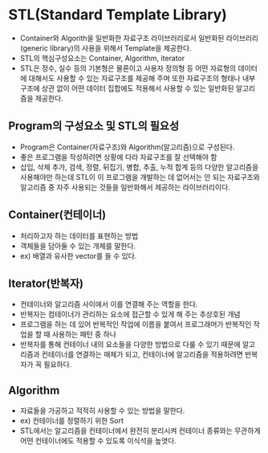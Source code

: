 # STL(Standard Template Library)

-   Container와 Algorith을 일반화한 자료구조 라이브러리로서 일반화된 라이브러리(generic library)의 사용을 위해서 Template을 제공한다.
-   STL의 핵심구성요소는 Container, Algorithm, iterator
-   STL은 정수, 실수 등의 기본형은 물론이고 사용자 정의형 등 어떤 자료형의 데이터에 대해서도 사용할 수 있는 자료구조를 제공해 주며 또한 자료구조의 형태나 내부 구조에 상관 없이 어떤 데이터 집합에도 적용해서 사용할 수 있는 일반화된 알고리즘을 제공한다.

## Program의 구성요소 및 STL의 필요성

-   Program은 Container(자료구조)와 Algorithm(알고리즘)으로 구성된다.
-   좋은 프로그램을 작성하려면 상황에 다라 자료구조를 잘 선택해야 함
-   삽입, 삭제 추가, 검색, 정렬, 뒤집기, 병합, 추출, 누적 합계 등의 다양한 알고리즘을 사용해야만 하는데 STL이 이 프로그램을 개발하는 데 없어서는 안 되는 자료구조와 알고리즘 중 자주 사용되는 것들을 일반화해서 제공하는 라이브러리이다.

## Container(컨테이너)

-   처리하고자 하는 데이터를 표현하는 방법
-   객체들을 담아둘 수 있는 개체를 말한다.
-   ex) 배열과 유사한 vector를 들 수 있다.

## Iterator(반복자)

-   컨테이너와 알고리즘 사이에서 이를 연결해 주는 역할을 한다.
-   반복자는 컴테이너가 관리하는 요소에 접근할 수 있게 해 주는 추상호된 개념
-   프로그램을 하는 데 있어 반복적인 작업에 이름을 붙여서 프로그래머가 반복적인 작업을 할 때 사용하는 패턴 중 하나
-   반복자를 통해 컨테이너 내의 요소들을 다양한 방법으로 다룰 수 있기 때문에 알고리즘과 컨테이너를 연결하는 매체가 되고, 컨테이너에 알고리즘을 적용하려면 반복자가 꼭 필요하다.

## Algorithm

-   자료들을 가공하고 적적히 사용할 수 있는 방법을 말한다.
-   ex) 컨테이너를 정렬하기 위한 Sort
-   STL에서는 알고리즘을 컨테이너에서 완전히 분리시켜 컨테이너 종류와는 무관하게 어떤 컨테이너에도 적용할 수 있도록 이식석을 높엿다.
